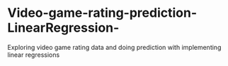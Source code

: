 # Video-game-rating-prediction-LinearRegression-
Exploring video game rating data and doing prediction with implementing linear regressions

